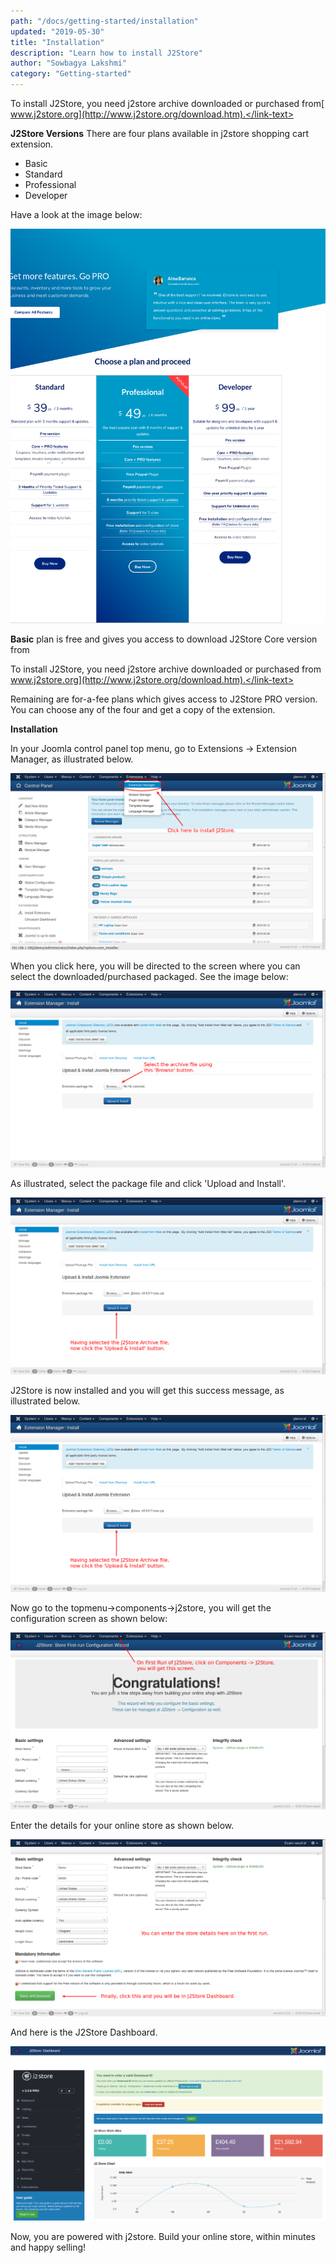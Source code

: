 ```yaml
---
path: "/docs/getting-started/installation"
updated: "2019-05-30"
title: "Installation"
description: "Learn how to install J2Store"
author: "Sowbagya Lakshmi"
category: "Getting-started"
---
```


To install J2Store, you need j2store archive downloaded or purchased from[ <link-text url="http://www.j2store.org/download.html" target="_blank" rel="noopener">www.j2store.org](http://www.j2store.org/download.htm).</link-text>

**J2Store Versions**
There are four plans available in j2store shopping cart extension.

*   Basic
*   Standard
*   Professional
*   Developer

Have a look at the image below:

![Installation-planandproceed](https://raw.githubusercontent.com/j2store/doc-images/master/getting-started/Installation/Installation-Planandproceed.png)


**Basic** plan is free and gives you access to download J2Store Core version from[ ](http://www.j2store.org/download.htm)

To install J2Store, you need j2store archive downloaded or purchased from <link-text url="http://www.j2store.org/download.html" target="_blank" rel="noopener">www.j2store.org](http://www.j2store.org/download.htm).</link-text>

Remaining are for-a-fee plans which gives access to J2Store PRO version. You can choose any of the four and get a copy of the extension.


**Installation**

In your Joomla control panel top menu, go to Extensions -> Extension Manager, as illustrated below.

![Installation-extensionmanager](https://raw.githubusercontent.com/j2store/doc-images/master/getting-started/Installation/Installation-extensionmanager.png)


When you click here, you will be directed to the screen where you can select the downloaded/purchased packaged. See the image below:

![Installation-browse](https://raw.githubusercontent.com/j2store/doc-images/master/getting-started/Installation/Installation-browse.png)


As illustrated, select the package file and click 'Upload and Install'.

![Installation-uploadinstall](https://raw.githubusercontent.com/j2store/doc-images/master/getting-started/Installation/Installation-uploadinstall.png)


J2Store is now installed and you will get this success message, as illustrated below.

![Installation-success-message](https://raw.githubusercontent.com/j2store/doc-images/master/getting-started/Installation/Installation-uploadinstall.png)


Now go to the topmenu->components->j2store, you will get the configuration screen as shown below:

![Installation-storeconfiguration](https://raw.githubusercontent.com/j2store/doc-images/master/getting-started/Installation/Installation-Store-config.png)



Enter the details for your online store as shown below.

![Installation-configenterdetails](https://raw.githubusercontent.com/j2store/doc-images/master/getting-started/Installation/Installation-configenterdetails.png)


And here is the J2Store Dashboard.

![Installation-dashboard](https://raw.githubusercontent.com/j2store/doc-images/master/getting-started/Installation/Installation-dashboard.png)


Now, you are powered with j2store. Build your online store, within minutes and happy selling!
